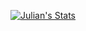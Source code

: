 <p align="center">
  <a href="https://github.com/puf17640" class="rich-diff-level-one"><img src="https://camo.githubusercontent.com/ccba44edec25aab1cdcef6a188d7186c9faf7aa4/68747470733a2f2f6769746875622d726561646d652d73746174732e76657263656c2e6170702f6170693f757365726e616d653d7075663137363430" alt="Julian's Stats" data-canonical-src="https://github-readme-stats.vercel.app/api?username=puf17640" style="max-width:100%;"></a>
</p>
